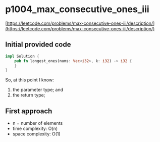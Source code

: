 # p1004_max_consecutive_ones_iii
[https://leetcode.com/problems/max-consecutive-ones-iii/description/](https://leetcode.com/problems/max-consecutive-ones-iii/description/)

## Initial provided code
```Rust
impl Solution {
    pub fn longest_ones(nums: Vec<i32>, k: i32) -> i32 {
    }
}
```

So, at this point I know:
1. the parameter type; and
2. the return type;

## First approach

- n = number of elements
- time complexity: O(n)
- space complexity: O(1)
